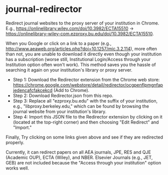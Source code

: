 # journal-redirector
Redirect journal websites to the proxy server of your institution in Chrome. E.g., https://onlinelibrary.wiley.com/doi/10.3982/ECTA15510 → https://onlinelibrary-wiley-com.ezproxy.bu.edu/doi/10.3982/ECTA15510.

When you Google or click on a link to a paper (e.g., http://www.aeaweb.org/articles.php?doi=10.1257/mic.3.2.114), more often than not, you are unable to download it directly even though your institution has a subscription (worse still, Institutional Login/Access through your Institution option often won't work). This method saves you the hassle of searching it again on your institution's library or proxy server.

- Step 1: Download the Redirector extension from the Chrome web store: https://chrome.google.com/webstore/detail/redirector/ocgpenflpmgnfapjedencafcfakcekcd (Add to Chrome).
- Step 2: Download Redirector.json from this repo.
- Step 3: Replace all "ezproxy.bu.edu" with the suffix of your institution, e.g., "libproxy.berkeley.edu," which can be found by browsing the journal website from your institution's library.
- Step 4: Import this JSON file to the Redirector extension by clicking on it (located at the top-right corner) and then choosing "Edit Redirect" and "Import."

Finally, Try clicking on some links given above and see if they are redirected properly.

Currently, it can redirect papers on all AEA journals, JPE, RES and QJE (Academic OUP), ECTA (Wiley), and NBER. Elsevier Journals (e.g., JET, GEB) are not included because the "Access through your institution" option works well.

